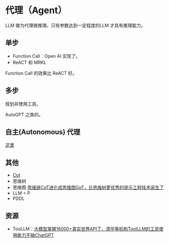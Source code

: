 # 代理（Agent）
LLM 做为代理做推理。只有参数达到一定程度的LLM 才具有推理能力。

## 单步
* Function Call：Open AI 实现了。
* ReACT 和 MRKL

Function Call 的效果比 ReACT 好。

## 多步
规划并使用工具。

AutoGPT 之类的。

## 自主(Autonomous) 代理
[这里](./autonomous-agent/readme.md)

## 其他
* [Cot](./cot/readme.md)
* 思维树
* 思维图 [思维链CoT进化成思维图GoT，比思维树更优秀的提示工程技术诞生了](https://mp.weixin.qq.com/s/S8Yi_LV5QTWXnev54kc-cA)
* LLM + P
* PDDL

## 资源
* TooLLM：[大模型掌握16000+真实世界API了，清华等机构ToolLLM的工具使用能力不输ChatGPT](https://mp.weixin.qq.com/s/-31Em7J-4dDN6a5tc_sGKg)